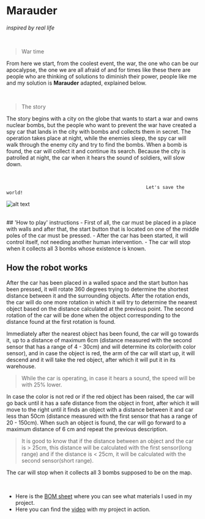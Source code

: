 # Marauder
*inspired by real life*

<br>


> War time <br>

From here we start, from the coolest event, the war, the one who can be our apocalypse, the one we are all afraid of and for times like these there are people who are thinking of solutions to diminish their power, people like me and my solution is **Marauder** adapted, explained below.

<br>

> The story <br>

The story begins with a city on the globe that wants to start a war and owns nuclear bombs, but the people who want to prevent the war have created a spy car that lands in the city with bombs and collects them in secret.
The operation takes place at night, while the enemies sleep, the spy car will walk through the enemy city and try to find the bombs. When a bomb is found, the car will collect it and continue its search.
Because the city is patrolled at night, the car when it hears the sound of soldiers, will slow down.

<br>

                                                       Let's save the world!
                                                                                
                                                                                
![alt text](https://i.ibb.co/6WJT58v/4.jpg)
                                                                                
                                                                                
<br>
## 'How to play' instructions
 - First of all, the car must be placed in a place with walls and after that, the start button that is located on one of the middle poles of the car must be pressed.
 - After the car has been started, it will control itself, not needing another human intervention.
 - The car will stop when it collects all 3 bombs whose existence is known.

                                         
## How the robot works
After the car has been placed in a walled space and the start button has been pressed, it will rotate 360 degrees trying to determine the shortest distance between it and the surrounding objects. After the rotation ends, the car will do one more rotation in which it will try to determine the nearest object based on the distance calculated at the previous point. The second rotation of the car will be done when the object corresponding to the distance found at the first rotation is found.<br>

Immediately after the nearest object has been found, the car will go towards it, up to a distance of maximum 6cm (distance measured with the second sensor that has a range of 4 - 30cm) and will determine its color(with color sensor), and in case the object is red, the arm of the car will start up, it will descend and it will take the red object, after which it will put it in its warehouse.

> While the car is operating, in case it hears a sound, the speed will be with 25% lower.

In case the color is not red or if the red object has been raised, the car will go back until it has a safe distance from the object in front, after which it will move to the right until it finds an object with a distance between it and car less than 50cm (distance measured with the first sensor that has a range of 20 - 150cm). When such an object is found, the car will go forward to a maximum distance of 6 cm and repeat the previous description.

> It is good to know that if the distance between an object and the car is > 25cm, this distance will be calculated with the first sensor(long range) and if the distance is < 25cm, it will be calculated with the second sensor(short range).

The car will stop when it collects all 3 bombs supposed to be on the map.

<br>

- Here is the  [BOM sheet](https://docs.google.com/spreadsheets/d/1Htry010sDG5Vxl1XxuDkIDsEU6a6pIBbHVVmY9l-o_E/edit#gid=1410515179) where you can see what materials I used in my project.
- Here you can find the [video](https://www.youtube.com/watch?v=KrSa0eRxCjA) with my project in action.
